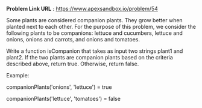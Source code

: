 **Problem Link URL** : https://www.apexsandbox.io/problem/54

Some plants are considered companion plants. They grow better when planted next to each other. For the purpose of this problem, we consider the following plants to be companions: lettuce and cucumbers, lettuce and onions, onions and carrots, and onions and tomatoes.

Write a function isCompanion that takes as input two strings plant1 and plant2. If the two plants are companion plants based on the criteria described above, return true. Otherwise, return false.

Example:

companionPlants('onions', 'lettuce') = true

companionPlants('lettuce', 'tomatoes') = false